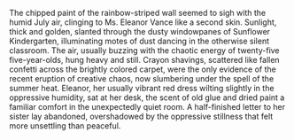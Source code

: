 The chipped paint of the rainbow-striped wall seemed to sigh with the humid July air, clinging to Ms. Eleanor Vance like a second skin.  Sunlight, thick and golden, slanted through the dusty windowpanes of Sunflower Kindergarten, illuminating motes of dust dancing in the otherwise silent classroom.  The air, usually buzzing with the chaotic energy of twenty-five five-year-olds, hung heavy and still.  Crayon shavings, scattered like fallen confetti across the brightly colored carpet, were the only evidence of the recent eruption of creative chaos, now slumbering under the spell of the summer heat.  Eleanor, her usually vibrant red dress wilting slightly in the oppressive humidity, sat at her desk, the scent of old glue and dried paint a familiar comfort in the unexpectedly quiet room.  A half-finished letter to her sister lay abandoned, overshadowed by the oppressive stillness that felt more unsettling than peaceful.
